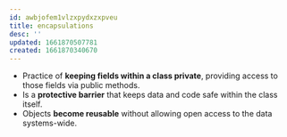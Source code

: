 ```yaml
---
id: awbjofem1vlzxpydxzxpveu
title: encapsulations
desc: ''
updated: 1661870507781
created: 1661870340670
---
```


- Practice of **keeping fields within a class private**, providing access to those fields via public methods.
- Is a **protective barrier** that keeps data and code safe within the class itself.
- Objects **become reusable** without allowing open access to the data systems-wide.
